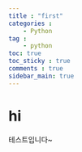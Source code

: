 ```yaml
---
title : "first"
categories :
    - Python
tag :
    - python
toc: true
toc_sticky : true
comments : true
sidebar_main: true
---
```


# hi

테스트입니다~